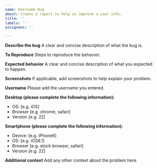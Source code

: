 ```yaml
---
name: Username Bug
about: Create a report to help us improve a user info.
title: ''
labels: ''
assignees: ''

---
```


**Describe the bug**
A clear and concise description of what the bug is.

**To Reproduce**
Steps to reproduce the behavior:


**Expected behavior**
A clear and concise description of what you expected to happen.

**Screenshots**
If applicable, add screenshots to help explain your problem.

**Username**
Please add the username you entered.

**Desktop (please complete the following information):**
 - OS: [e.g. iOS]
 - Browser [e.g. chrome, safari]
 - Version [e.g. 22]

**Smartphone (please complete the following information):**
 - Device: [e.g. iPhone6]
 - OS: [e.g. iOS8.1]
 - Browser [e.g. stock browser, safari]
 - Version [e.g. 22]

**Additional context**
Add any other context about the problem here.
